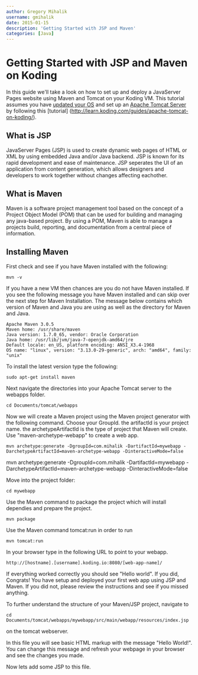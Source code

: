 ```yaml
---
author: Gregory Mihalik
username: gmihalik
date: 2015-01-15
description: 'Getting Started with JSP and Maven'
categories: [Java]
---
```


# Getting Started with JSP and Maven on Koding

In this guide we'll take a look on how to set up and deploy a JavaServer Pages website using Maven and Tomcat on your Koding VM. 
This tutorial assumes you have [updated your OS](http://learn.koding.com/guides/upgrading-your-vm/) and 
set up an [Apache Tomcat Server](http://tomcat.apache.org/) by following this [tutorial] (http://learn.koding.com/guides/apache-tomcat-on-koding/).

## What is JSP

JavaServer Pages (JSP) is used to create dynamic web pages of HTML or XML by using embedded Java and/or Java backend. 
JSP is known for its rapid development and ease of maintenance. JSP seperates the UI of an application from
content generation, which allows designers and developers to work together without changes affecting eachother. 

## What is Maven

Maven is a software project management tool based on the concept of a Project Object Model (POM) that can be used for building and managing any java-based project. 
By using a POM, Maven is able to manage a projects build, reporting, and documentation from a central piece of information.

## Installing Maven

First check and see if you have Maven installed with the following:

```
mvn -v
```
If you have a new VM then chances are you do not have Maven installed. If you see the following message you have Maven installed and can skip over the next step for Maven Installation. The message below contains which version of Maven and Java you are using as well as the directory for Maven and Java.

```
Apache Maven 3.0.5
Maven home: /usr/share/maven
Java version: 1.7.0_65, vendor: Oracle Corporation
Java home: /usr/lib/jvm/java-7-openjdk-amd64/jre
Default locale: en_US, platform encoding: ANSI_X3.4-1968
OS name: "linux", version: "3.13.0-29-generic", arch: "amd64", family: "unix"
```
To install the latest version type the following:
```
sudo apt-get install maven
```
Next navigate the directories into your Apache Tomcat server to the webapps folder.
```
cd Documents/tomcat/webapps
```

Now we will create a Maven project using the Maven project generator with the following command. 
Choose your GroupId.
the artifactId is your project name.
the archetypeArtifactId is the type of project that Maven will create. Use "maven-archetype-webapp" to create a web app.
```
mvn archetype:generate -DgroupId=com.mihalik -DartifactId=mywebapp -DarchetypeArtifactId=maven-archetype-webapp -DinteractiveMode=false
```
mvn archetype:generate -DgroupId=com.mihalik -DartifactId=mywebapp -DarchetypeArtifactId=maven-archetype-webapp -DinteractiveMode=false     

Move into the project folder:
```
cd mywebapp
```

Use the Maven command to package the project which will install dependies and prepare the project.
```
mvn package
```

Use the Maven command tomcat:run in order to run 
```
mvn tomcat:run
```

In your browser type in the following URL to point to your webapp.
```
http://[hostname].[username].koding.io:8080/[web-app-name]/
```

If everything worked correctly you should see "Hello world". If you did, Congrats! You have setup and deployed your first web app using JSP and Maven.
If you did not, please review the instructions and see if you missed anything.

To further understand the structure of your Maven/JSP project, navigate to 
```
cd Documents/tomcat/webapps/mywebapp/src/main/webapp/resources/index.jsp
```
on the tomcat webserver.

In this file you will see basic HTML markup with the message "Hello World!". 
You can change this message and refresh your webpage in your browser and see the changes you made.

Now lets add some JSP to this file.
